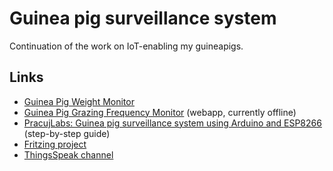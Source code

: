 # Guinea pig surveillance system

Continuation of the work on IoT-enabling my guineapigs.

## Links
* [Guinea Pig Weight Monitor](nadyja.webd.pl/pigs/dist/)
* [Guinea Pig Grazing Frequency Monitor](http://nadyja.webd.pl/czy-swinie-sie-pasa/#/) (webapp, currently offline)
* [PracujLabs: Guinea pig surveillance system using Arduino and ESP8266](http://pracujlabs.io/2015/12/31/pig-surveilance.html) (step-by-step guide)
* [Fritzing project](http://fritzing.org/projects/guinea-pig-monitor)
* [ThingsSpeak channel](https://thingspeak.com/channels/69167)
